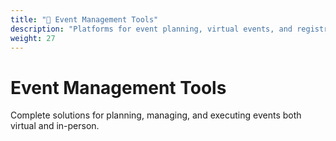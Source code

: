 ```yaml
---
title: "🎪 Event Management Tools"
description: "Platforms for event planning, virtual events, and registration management"
weight: 27
---
```


# Event Management Tools

Complete solutions for planning, managing, and executing events both virtual and in-person.